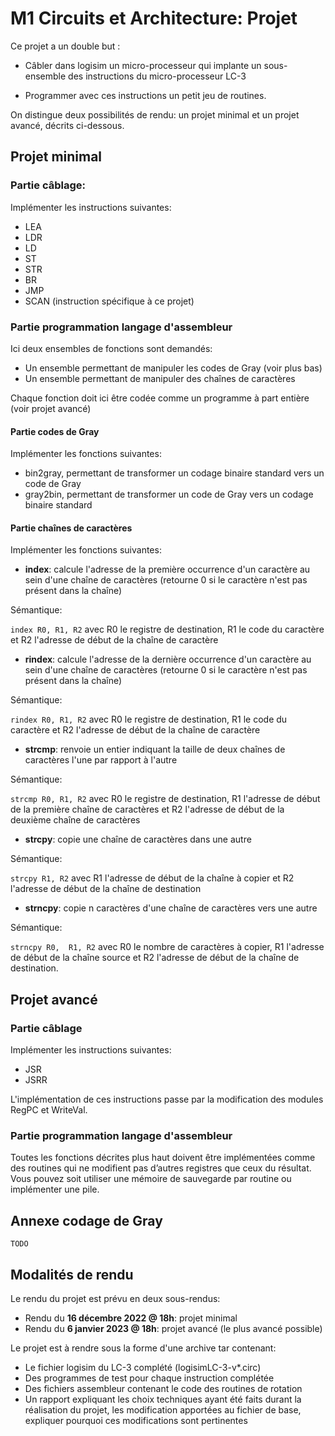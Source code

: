 # M1 Circuits et Architecture: Projet

Ce projet a un double but :

-  Câbler dans logisim un micro-processeur qui implante un sous-ensemble des instructions
du micro-processeur LC-3

-  Programmer avec ces instructions un petit jeu de routines.

On distingue deux possibilités de rendu: un projet minimal et un projet avancé, décrits ci-dessous.

## Projet minimal

### Partie câblage:

Implémenter les instructions suivantes:

-  LEA
-  LDR
-  LD
-  ST
-  STR
-  BR
-  JMP
-  SCAN (instruction spécifique à ce projet)

### Partie programmation langage d'assembleur 

Ici deux ensembles de fonctions sont demandés:

- Un ensemble permettant de manipuler les codes de Gray (voir plus bas)
- Un ensemble permettant de manipuler des chaînes de caractères

Chaque fonction doit ici être codée comme un programme à part entière (voir projet avancé)

#### Partie codes de Gray

Implémenter les fonctions suivantes:

- bin2gray, permettant de transformer un codage binaire standard vers un code de Gray
- gray2bin, permettant de transformer un code de Gray vers un codage binaire standard

#### Partie chaînes de caractères

Implémenter les fonctions suivantes:

- **index**: calcule l'adresse de la première occurrence d'un caractère au sein d'une chaîne de caractères (retourne 0 si le caractère n'est pas présent dans la chaîne)

Sémantique:

`index R0, R1, R2` avec R0 le registre de destination, R1 le code du caractère et R2 l'adresse de début de la chaîne de caractère

- **rindex**: calcule l'adresse de la dernière occurrence d'un caractère au sein d'une chaîne de caractères (retourne 0 si le caractère n'est pas présent dans la chaîne)

Sémantique:

`rindex R0, R1, R2` avec R0 le registre de destination, R1 le code du caractère et R2 l'adresse de début de la chaîne de caractère

- **strcmp**: renvoie un entier indiquant la taille de deux chaînes de caractères l'une par rapport à l'autre

Sémantique:

`strcmp R0, R1, R2` avec R0 le registre de destination, R1 l'adresse de début de la première chaîne de caractères et R2 l'adresse de début de la deuxième chaîne de caractères 

- **strcpy**: copie une chaîne de caractères dans une autre

Sémantique:

`strcpy R1, R2` avec R1 l'adresse de début de la chaîne à copier et R2 l'adresse de début de la chaîne de destination

- **strncpy**: copie n caractères d'une chaîne de caractères vers une autre

Sémantique:

`strncpy R0,  R1, R2` avec R0 le nombre de caractères à copier, R1 l'adresse de début de la chaîne source et R2 l'adresse de début de la chaîne de destination.

## Projet avancé

### Partie câblage

Implémenter les instructions suivantes:

- JSR
- JSRR

L'implémentation de ces instructions passe par la modification des modules RegPC et WriteVal.

### Partie programmation langage d'assembleur 

Toutes les fonctions décrites plus haut doivent être implémentées comme des routines qui ne modifient pas d’autres registres que ceux du résultat. Vous pouvez soit utiliser une mémoire de sauvegarde par routine ou implémenter une pile.

## Annexe codage de Gray

`TODO`

## Modalités de rendu

Le rendu du projet est prévu en deux sous-rendus:

- Rendu du **16 décembre 2022 @ 18h**: projet minimal 
- Rendu du **6 janvier 2023 @ 18h**: projet avancé (le plus avancé possible)

Le projet est à rendre sous la forme d'une archive tar contenant:

- Le fichier logisim du LC-3 complété (logisimLC-3-v*.circ)
- Des programmes de test pour chaque instruction complétée
- Des fichiers assembleur contenant le code des routines de rotation
- Un rapport expliquant les choix techniques ayant été faits durant la réalisation du projet, les modification apportées au fichier de base, expliquer pourquoi ces modifications sont pertinentes
